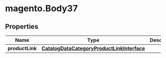 # magento.Body37

## Properties
Name | Type | Description | Notes
------------ | ------------- | ------------- | -------------
**productLink** | [**CatalogDataCategoryProductLinkInterface**](CatalogDataCategoryProductLinkInterface.md) |  | 


